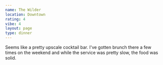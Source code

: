 ```yaml
---
name: The Wilder
location: Downtown
rating: 4
vibe: 4
layout: page
type: dinner
---
```

Seems like a pretty upscale cocktail bar. I've gotten brunch there a few times on the weekend and while the service was pretty slow, the food was solid.